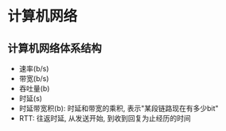 # 计算机网络

## 计算机网络体系结构

- 速率(b/s)
- 带宽(b/s)
- 吞吐量(b)
- 时延(s)
- 时延带宽积(b): 时延和带宽的乘积, 表示"某段链路现在有多少bit"
- RTT: 往返时延, 从发送开始, 到收到回复为止经历的时间
